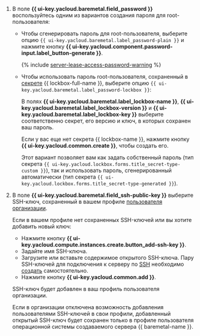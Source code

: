 1. В поле **{{ ui-key.yacloud.baremetal.field_password }}** воспользуйтесь одним из вариантов создания пароля для root-пользователя:

    * Чтобы сгенерировать пароль для root-пользователя, выберите опцию `{{ ui-key.yacloud.baremetal.label_password-plain }}` и нажмите кнопку **{{ ui-key.yacloud.component.password-input.label_button-generate }}**.

        {% include [server-lease-access-password-warning](server-lease-access-password-warning.md) %}

    * Чтобы использовать пароль root-пользователя, сохраненный в [секрете](../../lockbox/concepts/secret.md) {{ lockbox-full-name }}, выберите опцию `{{ ui-key.yacloud.baremetal.label_password-lockbox }}`:

        В полях **{{ ui-key.yacloud.baremetal.label_lockbox-name }}**, **{{ ui-key.yacloud.baremetal.label_lockbox-version }}** и **{{ ui-key.yacloud.baremetal.label_lockbox-key }}** выберите соответственно секрет, его версию и ключ, в которых сохранен ваш пароль.
        
        Если у вас еще нет секрета {{ lockbox-name }}, нажмите кнопку **{{ ui-key.yacloud.common.create }}**, чтобы создать его.

        Этот вариант позволяет вам как задать собственный пароль (тип секрета `{{ ui-key.yacloud.lockbox.forms.title_secret-type-custom }}`), так и использовать пароль, сгенерированный автоматически (тип секрета `{{ ui-key.yacloud.lockbox.forms.title_secret-type-generated }}`).

1. В поле **{{ ui-key.yacloud.baremetal.field_ssh-public-key }}** выберите SSH-ключ, сохраненный в вашем профиле [пользователя организации](../../organization/concepts/membership.md).

    Если в вашем профиле нет сохраненных SSH-ключей или вы хотите добавить новый ключ:
    * Нажмите кнопку **{{ ui-key.yacloud.compute.instances.create.button_add-ssh-key }}**.
    * Задайте имя SSH-ключа.
    * Загрузите или вставьте содержимое открытого SSH-ключа. Пару SSH-ключей для подключения к серверу по [SSH](../../glossary/ssh-keygen.md) необходимо [создать](../../compute/operations/vm-connect/ssh.md#creating-ssh-keys) самостоятельно.
    * Нажмите кнопку **{{ ui-key.yacloud.common.add }}**.

    SSH-ключ будет добавлен в ваш профиль пользователя организации.

    Если в организации отключена возможность добавления пользователями SSH-ключей в свои профили, добавленный открытый SSH-ключ будет сохранен только в профиле пользователя операционной системы создаваемого сервера {{ baremetal-name }}.